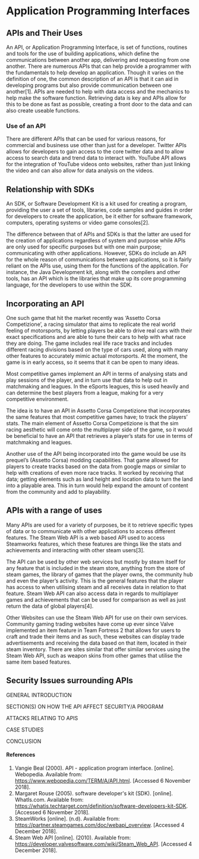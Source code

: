 # Application Programming Interfaces
## APIs and Their Uses
An API, or Application Programming Interface, is set of functions, routines and tools for the use of building applications, which define the communications between another app, delivering and requesting from one another. There are numerous APIs that can help provide a programmer with the fundamentals to help develop an application. Though it varies on the definition of one, the common description of an API is that it can aid in developing programs but also provide communication between one another[1].
APIs are needed to help with data access and the mechanics to help make the software function. Retrieving data is key and APIs allow for this to be done as fast as possible, creating a front door to the data and can also create useable functions.

### Use of an API
There are different APIs that can be used for various reasons, for commercial and business use other than just for a developer. Twitter APIs allows for developers to gain access to the core twitter data and to allow access to search data and trend data to interact with. YouTube API allows for the integration of YouTube videos onto websites, rather than just linking the video and can also allow for data analysis on the videos.

## Relationship with SDKs
An SDK, or Software Development Kit is a kit used for creating a program, providing the user a set of tools, libraries, code samples and guides in order for developers to create the application, be it either for software framework, computers, operating systems or video game consoles[2].

The difference between that of APIs and SDKs is that the latter are used for the creation of applications regardless of system and purpose while APIs are only used for specific purposes but with one main purpose; communicating with other applications.
However, SDKs do include an API for the whole reason of communications between applications, so it is fairly reliant on the APIs use, using them for the functions of the application. For instance, the Java Development kit, along with the compilers and other tools, has an API which is the libraries that make up its core programming language, for the developers to use within the SDK.

## Incorporating an API
One such game that hit the market recently was ‘Assetto Corsa Competizione’, a racing simulator that aims to replicate the real world feeling of motorsports, by letting players be able to drive real cars with their exact specifications and are able to tune their cars to help with what race they are doing. The game includes real life race tracks and includes different racing divisions based on the type of cars used, along with many other features to accurately mimic actual motorsports. At the moment, the game is in early access, so it seems that it can be open to many ideas.

Most competitive games implement an API in terms of analysing stats and play sessions of the player, and in turn use that data to help out in matchmaking and leagues. In the eSports leagues, this is used heavily and can determine the best players from a league, making for a very competitive environment.

The idea is to have an API in Assetto Corsa Competizione that incorporates the same features that most competitive games have; to track the players’ stats. The main element of Assetto Corsa Competizione is that the sim racing aesthetic will come onto the multiplayer side of the game, so it would be beneficial to have an API that retrieves a player’s stats for use in terms of matchmaking and leagues.

Another use of the API being incorporated into the game would be use its prequel’s (Assetto Corsa) modding capabilities. That game allowed for players to create tracks based on the data from google maps or similar to help with creations of even more race tracks. It worked by receiving that data; getting elements such as land height and location data to turn the land into a playable area. This in turn would help expand the amount of content from the community and add to playability.

## APIs with a range of uses
Many APIs are used for a variety of purposes, be it to retrieve specific types of data or to communicate with other applications to access different features. The Steam Web API is a web based API used to access Steamworks features, which these features are things like the stats and achievements and interacting with other steam users[3].

The API can be used by other web services but mostly by steam itself for any feature that is included in the steam store, anything from the store of steam games, the library of games that the player owns, the community hub and even the player’s activity. This is the general features that the player has access to when utilising steam and all receives data in relation to that feature. Steam Web API can also access data in regards to multiplayer games and achievements that can be used for comparison as well as just return the data of global players[4].

Other Websites can use the Steam Web API for use on their own services. Community gaming trading websites have come up ever since Valve implemented an item feature in Team Fortress 2 that allows for users to craft and trade their items and as such, these websites can display trade advertisements and receiving the data based on that item, located in their steam inventory. There are sites similar that offer similar services using the Steam Web API, such as weapon skins from other games that utilise the same item based features.

## Security Issues surrounding APIs

GENERAL INTRODUCTION

SECTION(S) ON HOW THE API AFFECT SECURITY/A PROGRAM

ATTACKS RELATING TO APIS

CASE STUDIES

CONCLUSION

#### References
1. Vangie Beal (2000). API - application program interface. [online]. Webopedia. Available from: <https://www.webopedia.com/TERM/A/API.html>. [Accessed 6 November 2018].
2. Margaret Rouse (2005). software developer's kit (SDK). [online]. WhatIs.com. Available from: <https://whatis.techtarget.com/definition/software-developers-kit-SDK>. [Accessed 6 November 2018].
3. SteamWorks [online]. (n.d). Available from: <https://partner.steamgames.com/doc/webapi_overview>. [Accessed 4 December 2018].
4. Steam Web API [online]. (2010). Available from: <https://developer.valvesoftware.com/wiki/Steam_Web_API>. [Accessed 4 December 2018].
